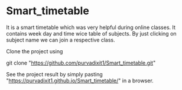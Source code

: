 # Smart_timetable
It is a smart timetable which was very helpful during online classes. It contains week day and time wice table of subjects. By just clicking on subject name we can join a respective class.

Clone the project using 

git clone "https://github.com/purvadixit1/Smart_timetable.git"

See the project result by simply pasting "https://purvadixit1.github.io/Smart_timetable/" in a browser.

